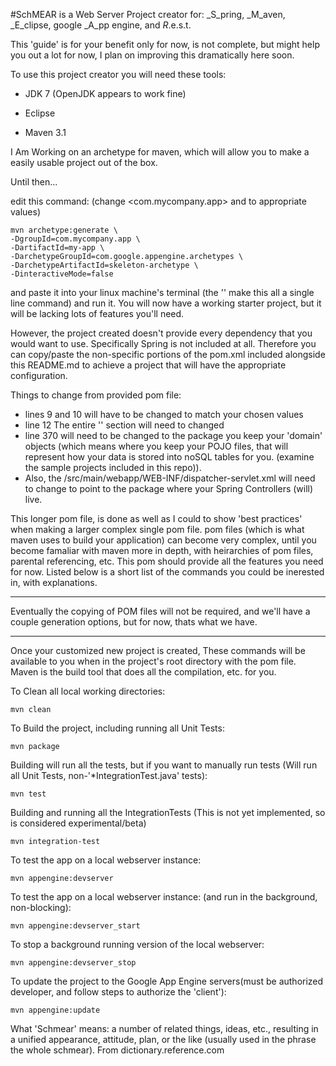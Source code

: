 #SchMEAR is a Web Server Project creator for: _S_pring, _M_aven, _E_clipse, google _A_pp engine, and _R_.e.s.t.

This 'guide' is for your benefit only for now, is not complete, but might help you out a lot for now, I plan on improving this dramatically here soon. 

To use this project creator you will need these tools:

*   JDK 7 (OpenJDK appears to work fine)

*   Eclipse

*   Maven 3.1

I Am Working on an archetype for maven, which will allow you to make a easily usable project out of the box.

Until then... 

edit this command: (change <com.mycompany.app> and <my-app> to appropriate values)
```
mvn archetype:generate \
-DgroupId=com.mycompany.app \
-DartifactId=my-app \
-DarchetypeGroupId=com.google.appengine.archetypes \
-DarchetypeArtifactId=skeleton-archetype \
-DinteractiveMode=false
```

and paste it into your linux machine's terminal (the '\' make this all a single line command) and run it. You will now have a working starter project, but it will be lacking lots of features you'll need. 

However, the project created doesn't provide every dependency that you would want to use. Specifically Spring is not included at all. Therefore you can copy/paste the non-specific portions of the pom.xml included alongside this README.md to achieve a project that will have the appropriate configuration.

Things to change from provided pom file:
*   lines 9 and 10 will have to be changed to match your chosen values
*   line 12 The entire '<developers>' section will need to changed
*   line 370 will need to be changed to the package you keep your 'domain' objects (which means where you keep your POJO files, that will represent how your data is stored into noSQL tables for you. (examine the sample projects included in this repo)).
*   Also, the /src/main/webapp/WEB-INF/dispatcher-servlet.xml will need to change to point to the package where your Spring Controllers (will) live.

This longer pom file, is done as well as I could to show 'best practices' when making a larger complex single pom file.
pom files (which is what maven uses to build your application) can become very complex, until you become famaliar with maven more in depth, with heirarchies of pom files, parental referencing, etc. This pom should provide all the features you need for now. Listed below is a short list of the commands you could be inerested in, with explanations.

----

Eventually the copying of POM files will not be required, and we'll have a couple generation options, but for now, thats what we have. 

----

Once your customized new project is created, These commands will be available to you when in the project's root directory with the pom file.
Maven is the build tool that does all the compilation, etc. for you.

To Clean all local working directories:

    mvn clean

To Build the project, including running all Unit Tests:

    mvn package

Building will run all the tests, but if you want to manually run tests (Will run all Unit Tests, non-'*IntegrationTest.java' tests):

    mvn test

Building and running all the IntegrationTests (This is not yet implemented, so is considered experimental/beta)

    mvn integration-test

To test the app on a local webserver instance:

    mvn appengine:devserver

To test the app on a local webserver instance: (and run in the background, non-blocking):

    mvn appengine:devserver_start

To stop a background running version of the local webserver:

    mvn appengine:devserver_stop
    
To update the project to the Google App Engine servers(must be authorized developer, and follow steps to authorize the 'client'):

    mvn appengine:update

What 'Schmear' means: a number of related things, ideas, etc., resulting in a unified appearance, attitude, plan, or the like (usually used in the phrase the whole schmear). From dictionary.reference.com
